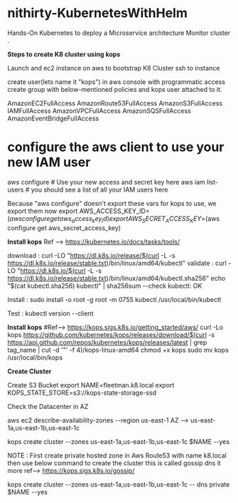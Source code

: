 # nithirty-KubernetesWithHelm
Hands-On  Kubernetes to deploy a Microservice architecture  Monitor cluster .

**Steps to create K8 cluster using kops**

Launch and ec2 instance on aws to bootstrap K8 Cluster
ssh to instance

create user(lets name it "kops") in aws console with programmatic access
create group with below-mentioned policies and kops user attached to it.

AmazonEC2FullAccess
AmazonRoute53FullAccess
AmazonS3FullAccess
IAMFullAccess
AmazonVPCFullAccess
AmazonSQSFullAccess
AmazonEventBridgeFullAccess

# configure the aws client to use your new IAM user
aws configure           # Use your new access and secret key here
aws iam list-users      # you should see a list of all your IAM users here

Because "aws configure" doesn't export these vars for kops to use, we export them now
export AWS_ACCESS_KEY_ID=$(aws configure get aws_access_key_id)
export AWS_SECRET_ACCESS_KEY=$(aws configure get aws_secret_access_key)


**Install kops** 
Ref --> https://kubernetes.io/docs/tasks/tools/ 

download :
curl -LO "https://dl.k8s.io/release/$(curl -L -s https://dl.k8s.io/release/stable.txt)/bin/linux/amd64/kubectl"
validate :
curl -LO "https://dl.k8s.io/$(curl -L -s https://dl.k8s.io/release/stable.txt)/bin/linux/amd64/kubectl.sha256"
echo "$(cat kubectl.sha256)  kubectl" | sha256sum --check
kubectl: OK

Install :
sudo install -o root -g root -m 0755 kubectl /usr/local/bin/kubectl

Test :
kubectl version --client

**Install kops** 
#Ref--> https://kops.sigs.k8s.io/getting_started/aws/
curl -Lo kops https://github.com/kubernetes/kops/releases/download/$(curl -s https://api.github.com/repos/kubernetes/kops/releases/latest | grep tag_name | cut -d '"' -f 4)/kops-linux-amd64
chmod +x kops
sudo mv kops /usr/local/bin/kops


**Create Cluster**

Create S3 Bucket
export NAME=fleetman.k8.local
export KOPS_STATE_STORE=s3://kops-state-storage-ssd


Check the Datacenter in AZ 

aws ec2 describe-availability-zones --region us-east-1
AZ --> us-east-1a,us-east-1b,us-east-1c

kops create cluster --zones us-east-1a,us-east-1b,us-east-1c $NAME --yes

NOTE : First create private hosted zone in Aws Route53  with name k8.local then use below command to create the cluster
this is called gossip dns it more ref--> https://kops.sigs.k8s.io/gossip/ 


kops create cluster --zones us-east-1a,us-east-1b,us-east-1c -- dns private $NAME --yes







